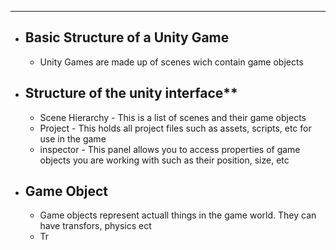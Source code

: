 
---
- ## Basic Structure of a Unity Game
	- Unity Games are made up of scenes wich contain game objects
- ## Structure of the unity interface**
	- Scene Hierarchy - This is a list of scenes and their game objects
	- Project - This holds all project files such as assets, scripts, etc for use in the game
	- inspector - This panel allows you to access properties of game objects you are working with such as their position, size, etc
- ## Game Object
	- Game objects represent actuall things in the game world. They can have transfors, physics ect
	- Tr